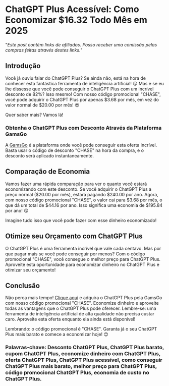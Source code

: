 # ChatGPT Plus Acessível: Como Economizar $16.32 Todo Mês em 2025

"*Este post contém links de afiliados. Posso receber uma comissão pelas compras feitas através destes links.*"

## Introdução

Você já ouviu falar do ChatGPT Plus? Se ainda não, está na hora de conhecer esta fantástica ferramenta de inteligência artificial! 😮 Mas e se eu lhe dissesse que você pode conseguir o ChatGPT Plus com um incrível desconto de 82%? Isso mesmo! Com nosso código promocional "CHASE", você pode adquirir o ChatGPT Plus por apenas $3.68 por mês, em vez do valor normal de $20.00 por mês! 😍

Quer saber mais? Vamos lá!

### Obtenha o ChatGPT Plus com Desconto Através da Plataforma GamsGo

A [GamsGo](https://www.gamsgo.com/partner/ykeX7B) é a plataforma onde você pode conseguir esta oferta incrível. Basta usar o código de desconto "CHASE" na hora da compra, e o desconto será aplicado instantaneamente.

## Comparação de Economia

Vamos fazer uma rápida comparação para ver o quanto você estará economizando com este desconto. Se você adquirir o ChatGPT Plus a preço normal ($20.00 por mês), estará pagando $240.00 por ano. Agora, com nosso código promocional "CHASE", o valor cai para $3.68 por mês, o que dá um total de $44.16 por ano. Isso significa uma economia de $195.84 por ano! 😲

Imagine tudo isso que você pode fazer com esse dinheiro economizado!

## Otimize seu Orçamento com ChatGPT Plus

O ChatGPT Plus é uma ferramenta incrível que vale cada centavo. Mas por que pagar mais se você pode conseguir por menos? Com o código promocional "CHASE", você consegue o melhor preço para ChatGPT Plus. Aproveite esta oportunidade para economizar dinheiro no ChatGPT Plus e otimizar seu orçamento!

## Conclusão

Não perca mais tempo! [Clique aqui](https://www.gamsgo.com/partner/ykeX7B) e adquira o ChatGPT Plus pela GamsGo com nosso código promocional "CHASE". Economize dinheiro e aproveite todas as vantagens que o ChatGPT Plus pode oferecer. Lembre-se: uma ferramenta de inteligência artificial de alta qualidade não precisa custar caro. Aproveite esta oferta enquanto ela ainda está disponível!

Lembrando: o código promocional é "CHASE". Garanta já o seu ChatGPT Plus mais barato e comece a economizar hoje! 😊

### Palavras-chave: Desconto ChatGPT Plus, ChatGPT Plus barato, cupom ChatGPT Plus, economize dinheiro com ChatGPT Plus, oferta ChatGPT Plus, ChatGPT Plus acessível, como conseguir ChatGPT Plus mais barato, melhor preço para ChatGPT Plus, código promocional ChatGPT Plus, economia de custo no ChatGPT Plus.

